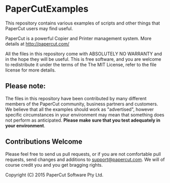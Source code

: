 # PaperCutExamples

This repository contains various examples of scripts and other things that PaperCut users may find useful.

PaperCut is a powerful Copier and Printer management system. More details at http://papercut.com/

All the files in this repository come with ABSOLUTELY NO WARRANTY and in the hope they will be useful.
This is free software, and you are welcome to redistribute it under the terms of the The MIT License,
refer to the file license for more details.

## Please note:

The files in this repository have been contributed by many different members of the PaperCut
community, business partners and customers. We believe that all the examples should work as "advertised",
however specific circumstances in your environment may mean that something does not perform as anticipated.
__Please make sure that you test adequately in your environment__.

## Contributions Welcome

Please feel free to send us pull requests, or if you are not comfortable pull requests, send changes and
additions to support@papercut.com. We will of course credit you and you get bragging rights.

Copyright (C) 2015  PaperCut Software Pty Ltd.
